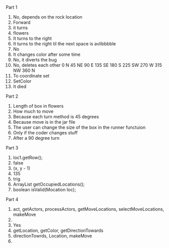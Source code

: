 Part 1
1.  No, depends on the rock location
2.  Forward
3.  it turns
4.  flowers
5.  It turns to the right
6.  It turns to the right til the next space is avlibbbble
7.  No
8.  It changes color after some time
9.  No, it diverts the bug
10. No, deletes each other 0 N 45 NE 90 E 135 SE 180 S 225 SW 270 W 315 NW 360 N
11. To coordinate set
12. SetColor
13. It died


Part 2
1.  Length of box in flowers
2.  How much to move
3.  Because each turn method is 45 degrees
4.  Because move is in the jar file
5.  The user can change the size of the box in the runner functuion
6.  Only if the coder changes stuff
7.  After a 90 degree turn


Part 3
1.  loc1.getRow();
2.  false
3.  (x, y - 1)
4.  135
5.  trig
1.  ArrayList<Location> getOccupiedLocations();
2.  boolean isValid(Mocation loc);


Part 4
1.  act, getActors, processActors, getMoveLocations, selectMoveLocations, makeMove
2.  
3.  Yes
4.  getLocation, getColor, getDirectionTowards
5.  directionTowrds, Location, makeMove
6.  



